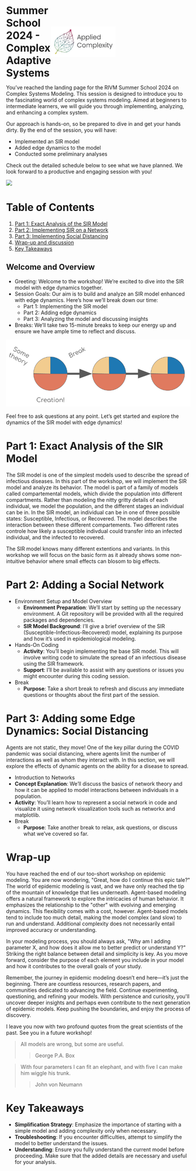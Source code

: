 <div style="display: flex; align-items: center; justify-content: space-between;">
    <h1 style="margin: 0;">Summer School 2024 - Complex Adaptive Systems</h1>
    <img src="./figures/applied_complexity.png" style="margin-right: 70%; width: 35%;" alt="Applied Complexity">
</div>

You’ve reached the  landing page for the  RIVM Summer School
2024 on  Complex Systems Modeling. This  session is designed
to introduce you to the fascinating world of complex systems
modeling. Aimed  at beginners  to intermediate  learners, we
will   guide  you   through  implementing,   analyzing,  and
enhancing a complex system.

Our approach is hands-on, so be  prepared to dive in and get
your hands dirty. By the end of the session, you will have:

-   Implemented an SIR model
-   Added edge dynamics to the model
-   Conducted some preliminary analyses

Check out  the detailed schedule  below to see what  we have
planned.  We  look  forward  to a  productive  and  engaging
session with you!

<div>
    <a href ="https://docs.google.com/presentation/d/105oHB8pBeJqEsOVgIJFJEJ0KwE6yZN5ikO76RvkEvLo/edit?usp=sharing">
    <img src ="https://img.shields.io/badge/-Slides-72a190logo=google&logoColor=white&logoWidth=30">
    </a>
</div>


# Table of Contents

1.  [Part 1: Exact Analysis of the SIR Model](#orga2515fe)
2.  [Part 2: Implementing SIR on a Network](#orgae70a18)
3.  [Part 3: Implementing Social Distancing](#orgb01ce91)
4.  [Wrap-up and discussion](#orgb01ce91)
4.  [Key Takeaways](#org62df5e8)

<a id="org223bd63"></a>
## Welcome and Overview
-  Greeting: Welcome to the workshop! We’re excited to dive into the SIR model with edge dynamics together.
-  Session Goals: Our aim is to build and analyze an SIR model enhanced with edge dynamics. Here’s how we’ll break down our time:
    -  Part 1: Implementing the SIR model
    -  Part 2: Adding edge dynamics
    -  Part 3: Analyzing the model and discussing insights
-  Breaks: We’ll take two 15-minute breaks to keep our energy up and ensure we have ample time to reflect and discuss.

![timeline](./figures/timeline.png)

Feel free to  ask questions at any point.  Let’s get started
and  explore  the  dynamics  of  the  SIR  model  with  edge
dynamics!


<a id="orga2515fe"></a>

# Part 1: Exact Analysis of the SIR Model
The SIR model is one of the simplest models used to describe
the  spread of  infectious  diseases. In  this  part of  the
workshop, we  will implement the  SIR model and  analyze its
behavior. The  model is  part of a  family of  models called
compartemental  models,  which  divide the  population  into
different  compartments.  Rather  than  modeling  the  nitty
gritty details of each  individual, we model the population,
and the different stages an individual can be in. In the SIR
model, an individual can be in one of three possible states:
Susceptible, Infectious,  or Recovered. The  model describes
the interaction  between these different  compartements. Two
different rates controle how  likely a susceptible indivdual
could transfer into an infected individual, and the infected
to recovered.

The SIR model knows  many different extentions and variants.
In  this workshop  we will  focus on  the basic  form as  it
already  shows  some   non-intuitive  behavior  where  small
effects can blosom to big effects.

# Part 2:  Adding a Social Network

-   Environment Setup and Model Overview
    -   **Environment  Preparation**: We’ll  start by  setting up
        the  necessary environment.  A Git  repository will  be
        provided   with   all   the   required   packages   and
        dependencies.
    -   **SIR Model  Background**: I’ll give a  brief overview of
        the   SIR   (Susceptible-Infectious-Recovered)   model,
        explaining   its  purpose   and   how   it’s  used   in
        epidemiological modeling.
-   Hands-On Coding
    -   **Activity**:  You’ll begin  implementing the  base SIR
        model. This will involve writing code to simulate the
        spread  of  an  infectious   disease  using  the  SIR
        framework.
    -   **Support**:  I’ll  be  available to  assist  with  any
        questions or  issues you might encounter  during this
        coding session.
-   Break
    -    **Purpose**:  Take a  short  break  to refresh  and
    discuss any  immediate questions  or thoughts  about the
    first part of the session.


<a id="orgae70a18"></a>

# Part 3: Adding some Edge Dynamics: Social Distancing
Agents  are not  static, they  move! One  of the  key pillar
during  the  COVID  pandemic was  social  distancing,  where
agents limit the number of interactions as well as whom they
interact with. In this  section, we will
explore the effects  of dynamic agents on the  ability for a
disease to spread.

- Introduction to Networks
 -  **Concept Explanation**:  We’ll  discuss  the basics  of
   network  theory  and  how  it can  be  applied  to  model
   interactions between individuals in a population.
 -  **Activity**: You’ll  learn  how to  represent a  social
   network   in  code   and  visualize   it  using   network
   visualization tools such as networkx and matplotlib.
-  Break
    -   **Purpose**: Take another break to relax, ask questions, or discuss what we’ve covered so far.


<a id="orgb01ce91"></a>
# Wrap-up
You  have  reached the  end  of  our too-short  workshop  on
epidemic modeling. You  are now wondering, "Great,  how do I
continue this epic tale?" The  world of epidemic modeling is
vast, and  we have only reached  the tip of the  mountain of
knowledge that lies  underneath. Agent-based modeling offers
a  natural framework  to  explore the  intricacies of  human
behavior. It emphasizes the relationship to the "other" with
evolving and emerging dynamics.  This flexibility comes with
a cost, however. Agent-based models tend to include too much
detail,  making the  model  complex (and  slow)  to run  and
understand.  Additional  complexity   does  not  necessarily
entail improved accuracy or understanding.

In your modeling  process, you should always ask,  "Why am I
adding  parameter X,  and how  does  it allow  me to  better
predict or understand Y?" Striking the right balance between
detail and simplicity is key.  As you move forward, consider
the purpose  of each element  you include in your  model and
how it contributes to the overall goals of your study.

Remember,  the  journey  in epidemic  modeling  doesn’t  end
here—it’s just the beginning. There are countless resources,
research papers, and communities  dedicated to advancing the
field.  Continue  experimenting, questioning,  and  refining
your models. With persistence  and curiosity, you'll uncover
deeper  insights and  perhaps  even contribute  to the  next
generation of epidemic models.  Keep pushing the boundaries,
and enjoy the process of discovery.

I leave you now with two profound quotes from the great scientists of the past. See you in a future workshop!

> All models are wrong, but some are useful.
>>George P.A. Box


> With four parameters I can fit an elephant, and with five I can make him wiggle his trunk.
>> John von Neumann


<a id="org62df5e8"></a>
# Key Takeaways
-   **Simplification  Strategy**:  Emphasize the  importance  of
    starting with  a simple  model and adding  complexity only
    when necessary.
-   **Troubleshooting**: If you  encounter difficulties, attempt
    to simplify the model to better understand the issues.
-   **Understanding**: Ensure  you fully understand  the current
    model before proceeding. Make  sure that the added details
    are necessary and useful for your analysis.
